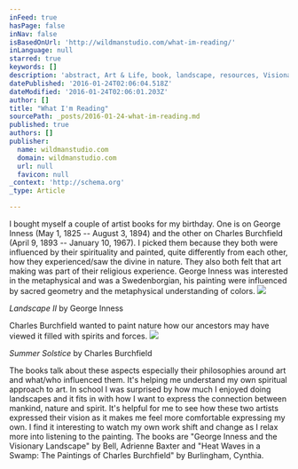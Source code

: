 ```yaml
---
inFeed: true
hasPage: false
inNav: false
isBasedOnUrl: 'http://wildmanstudio.com/what-im-reading/'
inLanguage: null
starred: true
keywords: []
description: 'abstract, Art & Life, book, landscape, resources, Visionary'
datePublished: '2016-01-24T02:06:04.518Z'
dateModified: '2016-01-24T02:06:01.203Z'
author: []
title: "What I'm Reading"
sourcePath: _posts/2016-01-24-what-im-reading.md
published: true
authors: []
publisher:
  name: wildmanstudio.com
  domain: wildmanstudio.com
  url: null
  favicon: null
_context: 'http://schema.org'
_type: Article

---
```

I bought myself a couple of artist books for my birthday. One is on George Inness (May 1, 1825 -- August 3, 1894) and the other on Charles Burchfield (April 9, 1893 -- January 10, 1967). I picked them because they both were influenced by their spirituality and painted, quite differently from each other, how they experienced/saw the divine in nature. They also both felt that art making was part of their religious experience. George Inness was interested in the metaphysical and was a Swedenborgian, his painting were influenced by sacred geometry and the metaphysical understanding of colors.  ![](https://the-grid-user-content.s3-us-west-2.amazonaws.com/3ada52e5-801e-4718-8ea8-e8c32600a964.jpg)

_Landscape II_ by George Inness   

Charles Burchfield wanted to paint nature how our ancestors may have viewed it filled with spirits and forces. ![](https://the-grid-user-content.s3-us-west-2.amazonaws.com/b608e6a9-adfb-4cfa-9b36-9a4860ce4ff9.jpg)

_Summer Solstice_ by Charles Burchfield 

The books talk about these aspects especially their philosophies around art and what/who influenced them. It's helping me understand my own spiritual approach to art. In school I was surprised by how much I enjoyed doing landscapes and it fits in with how I want to express the connection between mankind, nature and spirit. It's helpful for me to see how these two artists expressed their vision as it makes me feel more comfortable expressing my own. I find it interesting to watch my own work shift and change as I relax more into listening to the painting. The books are "George Inness and the Visionary Landscape" by Bell, Adrienne Baxter and "Heat Waves in a Swamp: The Paintings of Charles Burchfield" by Burlingham, Cynthia.